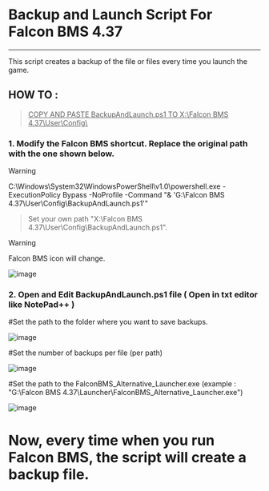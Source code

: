 # Backup and Launch Script For Falcon BMS 4.37
---
This script creates a backup of the file or files every time you launch the game.



## HOW TO :

> <ins>COPY AND PASTE BackupAndLaunch.ps1 TO X:\Falcon BMS 4.37\User\Config\ </ins>

### 1. Modify the Falcon BMS shortcut. Replace the original path with the one shown below.
> [!WARNING] 

   C:\Windows\System32\WindowsPowerShell\v1.0\powershell.exe -ExecutionPolicy Bypass -NoProfile -Command "& 'G:\Falcon BMS 4.37\User\Config\BackupAndLaunch.ps1'"
   
> Set your own path "X:\Falcon BMS 4.37\User\Config\BackupAndLaunch.ps1".
   
   > [!WARNING]
> Falcon BMS icon will change.
> 

   ![image](https://github.com/user-attachments/assets/8b93f276-e4c6-4400-abe7-c68524e049e5)


### 2. Open and Edit BackupAndLaunch.ps1 file ( Open in txt editor like NotePad++ )

   #Set the path to the folder where you want to save backups.

   ![image](https://github.com/user-attachments/assets/b8afd024-605e-4538-95bf-8012e675654e)


   #Set the number of backups per file (per path)

   ![image](https://github.com/user-attachments/assets/aa96ed37-98b5-4ff4-be31-8b93fcd93c9d)


   #Set the path to the FalconBMS_Alternative_Launcher.exe (example : "G:\Falcon BMS 4.37\Launcher\FalconBMS_Alternative_Launcher.exe")

   ![image](https://github.com/user-attachments/assets/86c9ed15-f98a-4319-95ac-0d464106f31a)


   #  Now, every time when you run Falcon BMS, the script will create a backup file.




   


   


   


